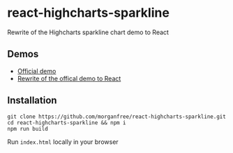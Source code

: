 react-highcharts-sparkline
==========================

Rewrite of the Highcharts sparkline chart demo to React

## Demos

- [Official demo](https://www.highcharts.com/demo/sparkline)
- [Rewrite of the offical demo to React](https://codesandbox.io/s/8no9wgg2)

## Installation

```
git clone https://github.com/morganfree/react-highcharts-sparkline.git
cd react-highcharts-sparkline && npm i
npm run build
```
Run ```index.html``` locally in your browser
